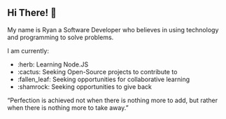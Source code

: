 ## Hi There! :wave:

My name is Ryan a Software Developer who believes in using technology and programming to solve problems.  

I am currently:

<ul>
  <li>:herb: Learning Node.JS</li>
  <li>:cactus: Seeking Open-Source projects to contribute to</li>
  <li>:fallen_leaf: Seeking opportunities for collaborative learning</li>
   <li>:shamrock: Seeking opportunities to give back</li>
</ul>

“Perfection is achieved not when there is nothing more to add, but rather when there is nothing more to take away.”

